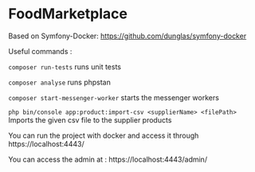 # FoodMarketplace

Based on Symfony-Docker: https://github.com/dunglas/symfony-docker

Useful commands :

``composer run-tests`` runs unit tests

``composer analyse`` runs phpstan

``composer start-messenger-worker`` starts the messenger workers

``php bin/console app:product:import-csv <supplierName> <filePath>`` Imports the given csv file to the supplier products

You can run the project with docker and access it through https://localhost:4443/

You can access the admin at : https://localhost:4443/admin/
